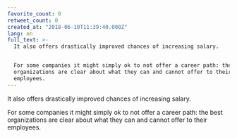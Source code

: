```yaml
---
favorite_count: 0
retweet_count: 0
created_at: "2018-06-10T11:39:40.000Z"
lang: en
full_text: >-
  It also offers drastically improved chances of increasing salary.


  For some companies it might simply ok to not offer a career path: the best
  organizations are clear about what they can and cannot offer to their
  employees.
---
```


It also offers drastically improved chances of increasing salary.

For some companies it might simply ok to not offer a career path: the best
organizations are clear about what they can and cannot offer to their employees.

